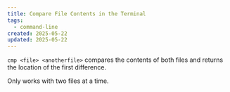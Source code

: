```yaml
---
title: Compare File Contents in the Terminal
tags:
  - command-line
created: 2025-05-22
updated: 2025-05-22
---
```


`cmp <file> <anotherfile>` compares the contents of both files and returns the location of the first difference.

Only works with two files at a time.